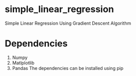 # simple_linear_regression
Simple Linear Regression Using Gradient Descent Algorithm 

# Dependencies
1) Numpy
2) Matlplotlib
3) Pandas
The dependencies can be installed using pip



